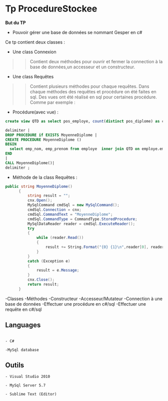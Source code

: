 # Tp ProcedureStockee #

**But du TP**
* Pouvoir gérer une base de données se nommant Gesper en c#

  
 Ce tp contient deux classes :
  * Une class Connexion
  >>Contient deux méthodes pour ouvrir et fermer la connection à la base de données,un accesseur et un constructeur.
  * Une class Requêtes
  >>Contient plusieurs méthodes pour chaque requêtes. Dans chaque méthodes des requêtes et procédure on été faites en sql. Des vues ont été réalisé en sql pour certaines procédure.
  Comme par exemple :
  * Procédure(avec vue) :
  
  ```sql
  create view QTD as select pos_employe, count(distinct pos_diplome) as cd from posseder group by pos_employe ;

delimiter |
DROP PROCEDURE if EXISTS MoyenneDiplome |
CREATE PROCEDURE MoyenneDiplome ()
BEGIN
	select emp_nom, emp_prenom from employe  inner join QTD on employe.emp_id=QTD.pos_employe where cd > (select avg(cd) from QTD);
END
|
CALL MoyenneDiplome()|
delimiter ;
```
  * Méthode de la class Requêtes :
  ```cs
  public string MoyenneDiplome()
        {
            string result = "";
            cnx.Open();
            MySqlCommand cmdSql = new MySqlCommand();
            cmdSql.Connection = cnx;
            cmdSql.CommandText = "MoyenneDiplome";
            cmdSql.CommandType = CommandType.StoredProcedure;
            MySqlDataReader reader = cmdSql.ExecuteReader();
            try
            {
                while (reader.Read())
                {
                    result += String.Format("{0} {1}\n",reader[0], reader[1]);
                }
            }
            catch (Exception e)
            {
                result = e.Message;
            }
            cnx.Close();
            return result;
        }
  ```
-Classes
-Méthodes
-Constructeur
-Accesseur/Mutateur
-Connection à une base de données
-Effectuer une procédure en c#/sql
-Effectuer une requête en c#/sql

  ## Languages
```

- C#

-MySql database

```
## Outils
```
- Visual Studio 2010

- MySql Server 5.7

- Sublime Text (Editor)

```
